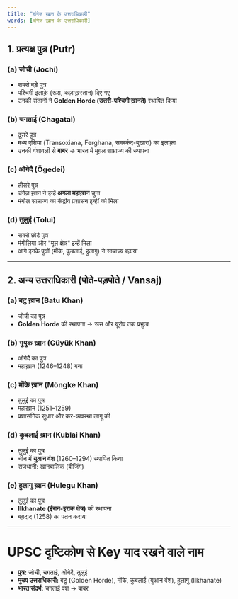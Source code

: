 ```yaml
---
title: "चंगेज़ ख़ान के उत्तराधिकारी"
words: [चंगेज़ ख़ान के उत्तराधिकारी]
---
```


## 1. प्रत्यक्ष पुत्र (Putr)

### (a) जोची (Jochi)
- सबसे बड़े पुत्र  
- पश्चिमी इलाक़े (रूस, कज़ाख़स्तान) दिए गए  
- उनकी संतानों ने **Golden Horde (उत्तरी-पश्चिमी ख़ानते)** स्थापित किया  

### (b) चगताई (Chagatai)
- दूसरे पुत्र  
- मध्य एशिया (Transoxiana, Ferghana, समरकंद-बुखारा) का इलाक़ा  
- उनकी वंशावली से **बाबर** → भारत में मुग़ल साम्राज्य की स्थापना  

### (c) ओगेदै (Ögedei)
- तीसरे पुत्र  
- चंगेज़ ख़ान ने इन्हें **अगला महाख़ान** चुना  
- मंगोल साम्राज्य का केंद्रीय प्रशासन इन्हीं को मिला  

### (d) तुलुई (Tolui)
- सबसे छोटे पुत्र  
- मंगोलिया और "मूल क्षेत्र" इन्हें मिला  
- आगे इनके पुत्रों (मोंके, कुबलाई, हुलागु) ने साम्राज्य बढ़ाया  

---

## 2. अन्य उत्तराधिकारी (पोते-पड़पोते / Vansaj)

### (a) बटु ख़ान (Batu Khan)  
- जोची का पुत्र  
- **Golden Horde** की स्थापना → रूस और यूरोप तक प्रभुत्व  

### (b) गुयुक ख़ान (Güyük Khan)  
- ओगेदै का पुत्र  
- महाख़ान (1246–1248) बना  

### (c) मोंके ख़ान (Möngke Khan)  
- तुलुई का पुत्र  
- महाख़ान (1251–1259)  
- प्रशासनिक सुधार और कर-व्यवस्था लागू की  

### (d) कुबलाई ख़ान (Kublai Khan)  
- तुलुई का पुत्र  
- चीन में **युआन वंश** (1260–1294) स्थापित किया  
- राजधानी: खानबालिक (बीजिंग)  

### (e) हुलागु ख़ान (Hulegu Khan)  
- तुलुई का पुत्र  
- **Ilkhanate (ईरान-इराक क्षेत्र)** की स्थापना  
- बग़दाद (1258) का पतन कराया  

---

# UPSC दृष्टिकोण से Key याद रखने वाले नाम
- **पुत्र:** जोची, चगताई, ओगेदै, तुलुई  
- **मुख्य उत्तराधिकारी:** बटु (Golden Horde), मोंके, कुबलाई (युआन वंश), हुलागु (Ilkhanate)  
- **भारत संदर्भ:** चगताई वंश → बाबर
